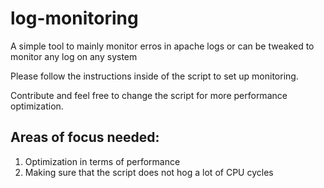 log-monitoring
==============

A simple tool to mainly monitor erros in apache logs or can be tweaked to monitor any log on any system

Please follow the instructions inside of the script to set up monitoring.

Contribute and feel free to change the script for more performance optimization. 

Areas of focus needed: 
----------------------

1. Optimization in terms of performance 
2. Making sure that the script does not hog a lot of CPU cycles
